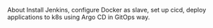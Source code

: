 About
Install Jenkins, configure Docker as
slave, set up cicd, deploy applications to k8s using Argo CD in GitOps way.
